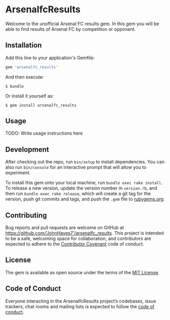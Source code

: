 # ArsenalfcResults

Welcome to the unofficial Arsenal FC results gem.  In this gem you will be able to find results of Arsenal FC by competition or opponent.

## Installation

Add this line to your application's Gemfile:

```ruby
gem 'arsenalfc_results'
```

And then execute:

    $ bundle

Or install it yourself as:

    $ gem install arsenalfc_results

## Usage

TODO: Write usage instructions here

## Development

After checking out the repo, run `bin/setup` to install dependencies. You can also run `bin/console` for an interactive prompt that will allow you to experiment.

To install this gem onto your local machine, run `bundle exec rake install`. To release a new version, update the version number in `version.rb`, and then run `bundle exec rake release`, which will create a git tag for the version, push git commits and tags, and push the `.gem` file to [rubygems.org](https://rubygems.org).

## Contributing

Bug reports and pull requests are welcome on GitHub at https://github.com/'JohnHayes7'/arsenalfc_results. This project is intended to be a safe, welcoming space for collaboration, and contributors are expected to adhere to the [Contributor Covenant](http://contributor-covenant.org) code of conduct.

## License

The gem is available as open source under the terms of the [MIT License](https://opensource.org/licenses/MIT).

## Code of Conduct

Everyone interacting in the ArsenalfcResults project’s codebases, issue trackers, chat rooms and mailing lists is expected to follow the [code of conduct](https://github.com/'JohnHayes7'/arsenalfc_results/blob/master/CODE_OF_CONDUCT.md).
